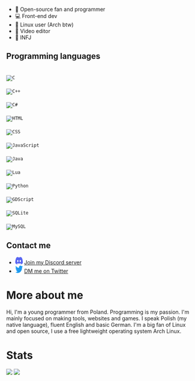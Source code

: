 - 📂 Open-source fan and programmer
- 💻 Front-end dev
- 🐧 Linux user (Arch btw)
- 🎥 Video editor
- 👤 INFJ

## Programming languages
<code> <img src="https://wolfyxon.github.io/assets/img/software/lang/c.svg" width="40" height="40" alt="C"> </code>
<code> <img src="https://wolfyxon.github.io/assets/img/software/lang/cpp.svg" width="40" height="40" alt="C++"> </code>
<code> <img src="https://wolfyxon.github.io/assets/img/software/lang/csharp.svg" width="40" height="40" alt="C#"> </code>
<code> <img src="https://wolfyxon.github.io/assets/img/software/lang/html5.svg" width="40" height="40" alt="HTML"> </code>
<code> <img src="https://wolfyxon.github.io/assets/img/software/lang/css3.svg" width="40" height="40" alt="CSS"> </code>
<code> <img src="https://wolfyxon.github.io/assets/img/software/lang/js.png" width="40" height="40" alt="JavaScript"> </code>
<code> <img src="https://wolfyxon.github.io/assets/img/software/lang/java.svg" width="40" height="40" alt="Java"> </code>
<code> <img src="https://wolfyxon.github.io/assets/img/software/lang/lua.png" width="40" height="40" alt="Lua"> </code>
<code> <img src="https://wolfyxon.github.io/assets/img/software/lang/python.svg" width="40" height="40" alt="Python"> </code>
<code> <img src="https://wolfyxon.github.io/assets/img/software/ide/godot.png" width="40" height="40" alt="GDScript"> </code>
<code> <img src="https://wolfyxon.github.io/assets/img/software/lang/sqlite.png" width="40" height="40" alt="SQLite"> </code>
<code> <img src="https://wolfyxon.github.io/assets/img/software/lang/mysql.png" width="40" height="40" alt="MySQL"> </code>

## Contact me
- <img src="https://raw.githubusercontent.com/Wolfyxon/Wolfyxon/main/img/social/discord.svg" width="20" height="20"> [Join my Discord server](https://discord.gg/RztUGCK)
- <img src="https://raw.githubusercontent.com/Wolfyxon/Wolfyxon/main/img/social/twitter.svg" width="20" height="20"> [DM me on Twitter](https://twitter.com/Wolfyxon)
 
# More about me
Hi, I'm a young programmer from Poland.
Programming is my passion. I'm mainly focused on making tools, websites and games.
I speak Polish (my native language), fluent English and basic German.
I'm a big fan of Linux and open source, I use a free lightweight operating system Arch Linux.  

# Stats
[![](https://github-readme-stats.vercel.app/api?username=Wolfyxon&count_private=true&show_icons=true&bg_color=212121&text_color=C70303&icon_color=FFFFFF&border_color=FF0000&ring_color=C70303&title_color=7A05BD)](https://github.com/anuraghazra/github-readme-stats)
[![](https://github-readme-stats.vercel.app/api/top-langs/?username=Wolfyxon&layout=compact&bg_color=212121&text_color=FFFFFF&icon_color=FF0000&border_color=FF0000&ring_color=C70303&title_color=7A05BD&langs_count=10)](https://github.com/anuraghazra/github-readme-stats)
